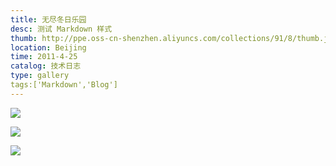 ```yaml
---
title: 无尽冬日乐园
desc: 测试 Markdown 样式
thumb: http://ppe.oss-cn-shenzhen.aliyuncs.com/collections/91/8/thumb.jpg
location: Beijing
time: 2011-4-25
catalog: 技术日志
type: gallery
tags:['Markdown','Blog']
---
```


![](http://ppe.oss-cn-shenzhen.aliyuncs.com/collections/55/4/thumb.jpg)





![](http://ppe.oss-cn-shenzhen.aliyuncs.com/collections/42/8/thumb.jpg)





![](http://ppe.oss-cn-shenzhen.aliyuncs.com/collections/15/6/thumb.jpg)